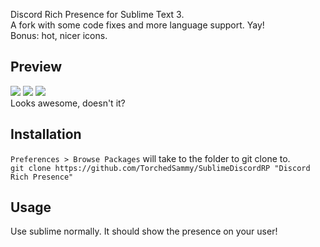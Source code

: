 Discord Rich Presence for Sublime Text 3.  
A fork with some code fixes and more language support. Yay!  
Bonus: hot, nicer icons.

## Preview
![](https://modeus.is-inside.me/O77P2hjS.png) ![](https://modeus.is-inside.me/vUbc3hc1.png)
![](https://modeus.is-inside.me/nq9TArwi.png)  
Looks awesome, doesn't it?

## Installation
`Preferences > Browse Packages` will take to the folder to git clone to.  
`git clone https://github.com/TorchedSammy/SublimeDiscordRP "Discord Rich Presence"`

## Usage
Use sublime normally. It should show the presence on your user!
